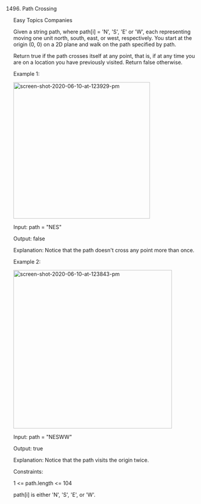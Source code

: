 1496. Path Crossing

Easy Topics Companies

Given a string path, where path[i] = 'N', 'S', 'E' or 'W', each representing moving one unit north, south, east, or west, respectively. You start at the origin (0, 0) on a 2D plane and walk on the path specified by path.

Return true if the path crosses itself at any point, that is, if at any time you are on a location you have previously visited. Return false otherwise.

 

Example 1:

<img width="366" alt="screen-shot-2020-06-10-at-123929-pm" src="https://github.com/AnkitPorwal04/LeetCode/assets/96345105/3e5a267a-98ee-4f63-bbe9-6ceeba0fdeee">

Input: path = "NES"

Output: false 

Explanation: Notice that the path doesn't cross any point more than once.

Example 2:

<img width="425" alt="screen-shot-2020-06-10-at-123843-pm" src="https://github.com/AnkitPorwal04/LeetCode/assets/96345105/4b778a88-dfc8-4911-8cb4-1360acca90d7">

Input: path = "NESWW"

Output: true

Explanation: Notice that the path visits the origin twice.
 

Constraints:

1 <= path.length <= 104

path[i] is either 'N', 'S', 'E', or 'W'.
